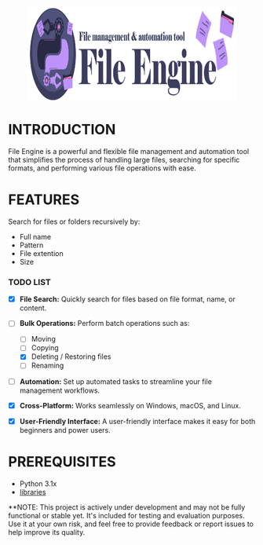 <div align="center" >
  <img style="height:190px; width:85%" src="Interface/images/File Engine Banner.png" alt="Image">
</div>

# INTRODUCTION

File Engine is a powerful and flexible file management and automation tool that simplifies the process of handling large files, searching for specific formats, and performing various file operations with ease.

# FEATURES

Search for files or folders recursively by:
- Full name
- Pattern
- File extention
- Size

### TODO LIST

- [x] **File Search:** Quickly search for files based on file format, name, or content.
- [ ] **Bulk Operations:** Perform batch operations such as:
  - [ ] Moving
  - [ ] Copying
  - [x] Deleting / Restoring files
  - [ ] Renaming
- [ ] **Automation:** Set up automated tasks to streamline your file management workflows.
- [x] **Cross-Platform:** Works seamlessly on Windows, macOS, and Linux.
- [x] **User-Friendly Interface:** A user-friendly interface makes it easy for both beginners and power users.


# PREREQUISITES

- Python 3.1x
- [libraries](https://github.com/OfficialAhmed/File-Engine/blob/main/requirements.txt) 

**NOTE: This project is actively under development and may not be fully functional or stable yet. It's included for testing and evaluation purposes. Use it at your own risk, and feel free to provide feedback or report issues to help improve its quality.
